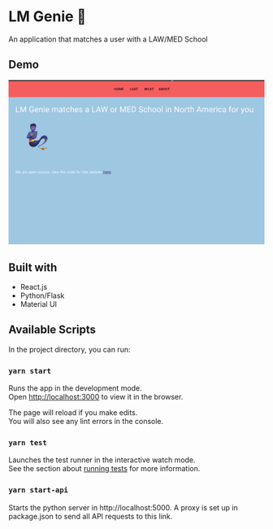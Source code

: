 # LM Genie 🧞
An application that matches a user with a LAW/MED School


## Demo

![User Searches](https://github.com/cmanage1/lm-genie/blob/master/test_gifs/demo.gif)

## Built with
* React.js
* Python/Flask
* Material UI

## Available Scripts

In the project directory, you can run:

### `yarn start`

Runs the app in the development mode.<br />
Open [http://localhost:3000](http://localhost:3000) to view it in the browser.

The page will reload if you make edits.<br />
You will also see any lint errors in the console.

### `yarn test`

Launches the test runner in the interactive watch mode.<br />
See the section about [running tests](https://facebook.github.io/create-react-app/docs/running-tests) for more information.

### `yarn start-api`

Starts the python server in http://localhost:5000.  A proxy is set up in
package.json to send all API requests to this link.
